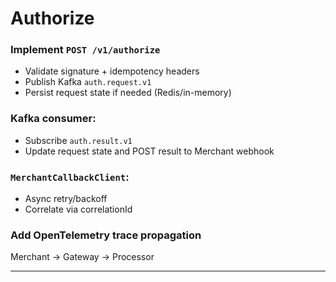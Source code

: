 # Authorize
### Implement `POST /v1/authorize`
- Validate signature + idempotency headers
- Publish Kafka `auth.request.v1`
- Persist request state if needed (Redis/in-memory)
### Kafka consumer:
- Subscribe `auth.result.v1`
- Update request state and POST result to Merchant webhook
### `MerchantCallbackClient`:
- Async retry/backoff
- Correlate via correlationId
### Add OpenTelemetry trace propagation 
Merchant → Gateway → Processor

---

